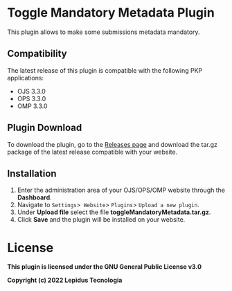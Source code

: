 # Toggle Mandatory Metadata Plugin 

This plugin allows to make some submissions metadata mandatory.

## Compatibility

The latest release of this plugin is compatible with the following PKP applications:

* OJS 3.3.0
* OPS 3.3.0
* OMP 3.3.0

## Plugin Download

To download the plugin, go to the [Releases page](https://gitlab.lepidus.com.br/softwares-pkp/plugins_ojs/toggleMandatoryMetadata/-/releases) and download the tar.gz package of the latest release compatible with your website.

## Installation

1. Enter the administration area of ​​your OJS/OPS/OMP website through the __Dashboard__.
2. Navigate to `Settings`>` Website`> `Plugins`> `Upload a new plugin`.
3. Under __Upload file__ select the file __toggleMandatoryMetadata.tar.gz__.
4. Click __Save__ and the plugin will be installed on your website.


# License
__This plugin is licensed under the GNU General Public License v3.0__

__Copyright (c) 2022 Lepidus Tecnologia__
